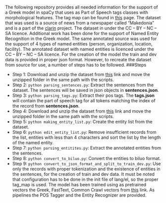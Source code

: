 The following repository provides all needed information for the support of a Greek model in spaCy that uses as Part of Speech tags classes with morphological features. The tag map can be found in [this](https://github.com/explosion/spaCy/blob/master/spacy/lang/el/tag_map.py) page. The dataset that was used is a source of news from a newspaper called “Makedonia” and is a part of the [clarin](https://www.clarin.gr/) project. The dataset in under the CC – BY – NC – SA licence.
Additional work has been done for the support of Named Entity Recognition in the Greek model. The same annotated source was used for the support of 4 types of named entities (person, organization, location, facility). The annotated dataset with named entities is licenced under the CC – BY – NC – SA licence.
For the creation of the model the train and dev data is provided in proper json format. However, to recreate the dataset from source for use, a number of steps has to be followed.
###Steps
* Step 1: Download and unzip the dataset from [this](https://keg.clarin.gr/resources/browse/modern-greek-texts-corpus-makedonia-newspaper-annotated-by-the-ilsp-lemmatizer/02a9ea6227fc11e6a7b7aa3fc0687644d756918b84cd4f6a88cf2b2f8c0cf3c9/) link and move the unzipped folder in the same path with the scripts.
* Step 2: `python parsing_sentences.py`: Extract the sentences from the dataset. The sentences will be saved in json objects in __sentences.json__.
* Step 3: `python parsing_tags.py`: Extract their pos tags. The __tags.json__ will contain the part of speech tag for all tokens matching the index of the record from __sentences.json__.
* Step 4: Download and unzip the dataset from [this](https://keg.clarin.gr/resources/browse/modern-greek-texts-corpus-makedonia-newspaper-annotated-by-the-grne-tagger/76777cae4c8811e89c6caa3fc6ebde2ce44e9fd17cce43d8ab298aae0c7058fe/) link and move the unzipped folder in the same path with the scripts.
* Step 5: `python making_entity_list.py`: Create the entity list from the dataset.
* Step 6: `python edit_entity_list.py`: Remove insufficient records from the list, entities with less than 4 characters and sort the list by the length of the named entity.
* Step 7: `python parsing_entitites.py`: Extract the annotated entities from the sentences.
* Step 8: `python convert_to_biluo.py`: Convert the entities to biluo format.
* Step 9: `python convert_to_json_format_and_split_to_train_dev.py`: Use only the records with proper tokenization and the existence of entities in the sentences, for the creation of train and dev data.
It must be noted that configuration has to be done in the init file of lang/el, so the proper tag_map is used.
The model has been trained using as pretrained vectors the Greek, FastText, Common Crawl vectors from [this](https://fasttext.cc/docs/en/crawl-vectors.html) link. As pipelines the POS Tagger and the Entity Recognizer are provided.
